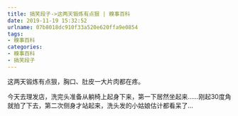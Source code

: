 ```yaml
---
title: 搞笑段子->这两天锻炼有点狠 | 糗事百科
date: 2019-11-19 15:32:52
urlname: 07b8018dc910f33a520e620ffa9e0854
tags: 
- 糗事百科
categories:
- 糗事百科
- 搞笑段子
---
```

这两天锻炼有点狠，胸口、肚皮一大片肉都在疼。

今天去理发店，洗完头准备从躺椅上起身下来，第一下居然坐起来……刚起30度角就拍了下去，第二次侧身才站起来，洗头发的小姑娘估计都看呆了…


